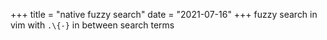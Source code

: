 +++
title = "native fuzzy search"
date = "2021-07-16"
+++
fuzzy search in vim with `.\{-}` in between search terms
